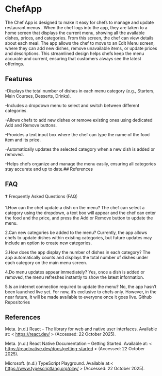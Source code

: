 # ChefApp
The Chef App is designed to make it easy for chefs to manage and update restaurant menus . When the chef logs into the app, they are taken to a home screen that displays the current menu, showing all the available dishes, prices, and categories. From this screen, the chef can view details about each meal. The app allows the chef to move to an Edit Menu screen, where they can add new dishes, remove unavailable items, or update prices and descriptions. This streamlined design helps chefs keep the menu accurate and current, ensuring that customers always see the latest offerings.


## Features
-Displays the total number of dishes in each menu category (e.g., Starters, Main Courses, Desserts, Drinks).

-Includes a dropdown menu to select and switch between different categories.

-Allows chefs to add new dishes or remove existing ones using dedicated Add and Remove buttons.

-Provides a text input box where the chef can type the name of the food item and its price.

-Automatically updates the selected category when a new dish is added or removed.

-Helps chefs organize and manage the menu easily, ensuring all categories stay accurate and up to date.## References

## FAQ
❓ Frequently Asked Questions (FAQ)


1.How can the chef update a dish on the menu?
The chef can select a category using the dropdown, a text box will appear and the chef can enter the food and the price, and press the Add or Remove button to update the menu.

2.Can new categories be added to the menu?
Currently, the app allows chefs to update dishes within existing categories, but future updates may include an option to create new categories.

3.How does the app display the number of dishes in each category?
The app automatically counts and displays the total number of dishes under each category on the main menu screen.

4.Do menu updates appear immediately?
Yes, once a dish is added or removed, the menu refreshes instantly to show the latest information.

5.Is an internet connection required to update the menu?
No, the app hasn’t been launched live yet. For now, it’s exclusive to chefs only. However, in the near future, it will be made available to everyone once it goes live.
Github Repositories

## References

Meta. (n.d.) React – The library for web and native user interfaces. Available at: < https://react.dev/  >
 (Accessed: 22 October 2025).

Meta. (n.d.) React Native Documentation – Getting Started. Available at: < https://reactnative.dev/docs/getting-started >
 (Accessed: 22 October 2025).

Microsoft. (n.d.) TypeScript Playground. Available at:< https://www.typescriptlang.org/play/ >
 (Accessed: 22 October 2025).
